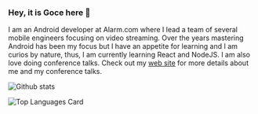 ### Hey, it is Goce here 👋

I am an Android developer at Alarm.com where I lead a team of several mobile engineers focusing on video streaming. Over the years mastering Android has been my focus but I have an appetite for learning and I am curios by nature, thus, I am currently learning React and NodeJS. I am also love doing conference talks. Check out my [web site](https://ganastasovski.com/) for more details about me and my conference talks.

![Github stats](https://github-readme-stats.vercel.app/api?username=anastasovskigoce&theme=default&show_icons=true&count_private=true)

![Top Languages Card](https://github-readme-stats.vercel.app/api/top-langs/?username=anastasovskigoce)

<!--
**anastasovskigoce/anastasovskigoce** is a ✨ _special_ ✨ repository because its `README.md` (this file) appears on your GitHub profile.

Here are some ideas to get you started:

- 🔭 I’m currently working on ...
- 🌱 I’m currently learning ...
- 👯 I’m looking to collaborate on ...
- 🤔 I’m looking for help with ...
- 💬 Ask me about ...
- 📫 How to reach me: ...
- 😄 Pronouns: ...
- ⚡ Fun fact: ...
-->

